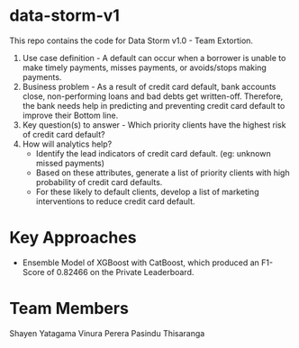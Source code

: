 # data-storm-v1
This repo contains the code for Data Storm v1.0 - Team Extortion.

01) Use case definition - A default can occur when a borrower is unable to make timely payments, misses payments, or avoids/stops making payments.
02) Business problem - As a result of credit card default, bank accounts close, non-performing loans and bad debts get written-off. Therefore, the bank needs help in predicting and preventing credit card default to improve their Bottom line.
03) Key question(s) to answer - Which priority clients have the highest risk of credit card default?
04) How will analytics help?
    - Identify the lead indicators of credit card default. (eg: unknown missed payments)
    - Based on these attributes, generate a list of priority clients with high probability of credit card defaults.
    - For these likely to default clients, develop a list of marketing interventions to reduce credit card default.

# Key Approaches
- Ensemble Model of XGBoost with CatBoost, which produced an F1-Score of 0.82466 on the Private Leaderboard.

# Team Members
Shayen Yatagama
Vinura Perera
Pasindu Thisaranga